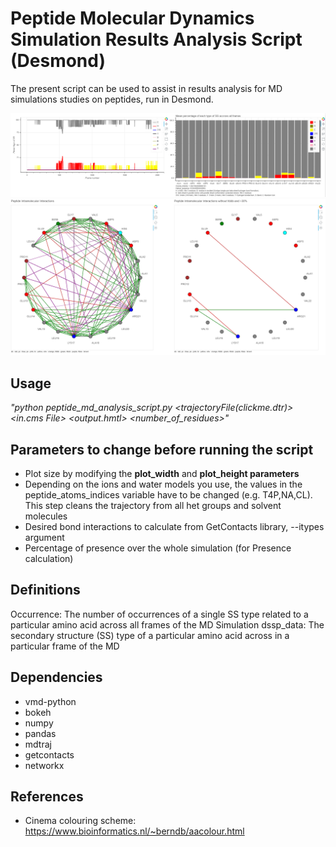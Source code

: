 # Peptide Molecular Dynamics Simulation Results Analysis Script (Desmond)

The present script can be used to assist in results analysis for MD simulations studies on peptides, run in Desmond. 

![Percentage of secondary structure per aminoacid](https://raw.githubusercontent.com/styliad/Peptide_MD_results_analysis_script_Desmond/master/images/Plot1.png?token=AH274VXNBCWFPBOGRL3WO6DARLCEW)
![Intrapeptide interactions Network Plot](https://raw.githubusercontent.com/styliad/Peptide_MD_results_analysis_script_Desmond/master/images/Plot2.png?token=AH274VQ26RBS2RQALDIM6Z3ARLCFM)

## Usage

*"python peptide_md_analysis_script.py <trajectoryFile(clickme.dtr)> <in.cms File> <output.hmtl> <number_of_residues>"*

## Parameters to change before running the script
+ Plot size by modifying the **plot_width** and **plot_height parameters**
+ Depending on the ions and water models you use, the values in the peptide_atoms_indices variable have to be changed (e.g. T4P,NA,CL). This step cleans the trajectory from all het groups and solvent molecules
+ Desired bond interactions to calculate from GetContacts library, --itypes argument
+ Percentage of presence over the whole simulation (for Presence calculation)

## Definitions
Occurrence: The number of occurrences of a single SS type related to a particular amino acid across all frames of the MD Simulation
dssp_data: The secondary structure (SS) type of a particular amino acid across in a particular frame of the MD

## Dependencies

+ vmd-python
+ bokeh
+ numpy
+ pandas
+ mdtraj
+ getcontacts
+ networkx

## References
+ Cinema colouring scheme: https://www.bioinformatics.nl/~berndb/aacolour.html
